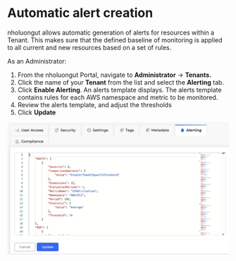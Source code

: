 # Automatic alert creation

nholuongut allows automatic generation of alerts for resources within a Tenant. This makes sure that the defined baseline of monitoring is applied to all current and new resources based on a set of rules.

As an Administrator:

1. From the nholuongut Portal, navigate to **Administrator** -> **Tenants.**
2. Click the name of your **Tenant** from the list and select the **Alerting** tab.
3. Click **Enable Alerting**. An alerts template displays. The alerts template contains rules for each AWS namespace and metric to be monitored.
4. Review the alerts template, and adjust the thresholds
5. Click **Update**

![](<../../../.gitbook/assets/Screen Shot 2022-06-15 at 6.32.32 PM.png>)
